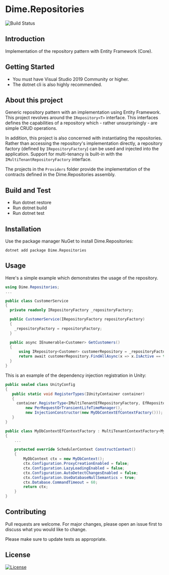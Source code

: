 # Dime.Repositories

![Build Status](https://dev.azure.com/dimenicsbe/Utilities/_apis/build/status/Repositories%20-%20MAIN%20-%20CI?branchName=master)

## Introduction

Implementation of the repository pattern with Entity Framework (Core).

## Getting Started

- You must have Visual Studio 2019 Community or higher.
- The dotnet cli is also highly recommended.

## About this project

Generic repository pattern with an implementation using Entity Framework. This project revolves around the `IRepository<T>` interface. This interfaces defines the capabilities of a repository which - rather unsurprisingly - are simple CRUD operations.

In addition, this project is also concerned with instantiating the repositories. Rather than accessing the repository's implementation directly, a repository factory (defined by `IRepositoryFactory`) can be used and injected into the application. Support for multi-tenancy is built-in with the `IMultiTenantRepositoryFactory` interface.

The projects in the `Providers` folder provide the implementation of the contracts defined in the Dime.Repositories assembly.

## Build and Test

- Run dotnet restore
- Run dotnet build
- Run dotnet test

## Installation

Use the package manager NuGet to install Dime.Repositories:

`dotnet add package Dime.Repositories`

## Usage

Here's a simple example which demonstrates the usage of the repository.

``` csharp
using Dime.Repositories;
...

public class CustomerService
{
  private readonly IRepositoryFactory _repositoryFactory;

  public CustomerService(IRepositoryFactory repositoryFactory)
  {
    _repositoryFactory = repositoryFactory;
  }

  public async IEnumerable<Customer> GetCustomers()
  {
      using IRepository<Customer> customerRepository = _repositoryFactory.Create<Customer>();
      return await customerRepository.FindAllAsync(x => x.IsActive == true);
  }
}

```

This is an example of the dependency injection registration in Unity:

```csharp
public sealed class UnityConfig
{
   public static void RegisterTypes(IUnityContainer container)
   {
     container.RegisterType<IMultiTenantEfRepositoryFactory, EfRepositoryFactory<MyDbContext>>(
         new PerRequestOrTransientLifeTimeManager(),
         new InjectionConstructor(new MyDbContextEfContextFactory()));
   }
}

public class MyDbContextEfContextFactory : MultiTenantContextFactory<MyDbContext>
{
    ...

    protected override SchedulerContext ConstructContext()
    {
        MyDbContext ctx = new MyDbContext();
        ctx.Configuration.ProxyCreationEnabled = false;
        ctx.Configuration.LazyLoadingEnabled = false;
        ctx.Configuration.AutoDetectChangesEnabled = false;
        ctx.Configuration.UseDatabaseNullSemantics = true;
        ctx.Database.CommandTimeout = 60;        
        return ctx;
    }
}

```

## Contributing

Pull requests are welcome. For major changes, please open an issue first to discuss what you would like to change.

Please make sure to update tests as appropriate.

## License

[![License](http://img.shields.io/:license-mit-blue.svg?style=flat-square)](http://badges.mit-license.org)